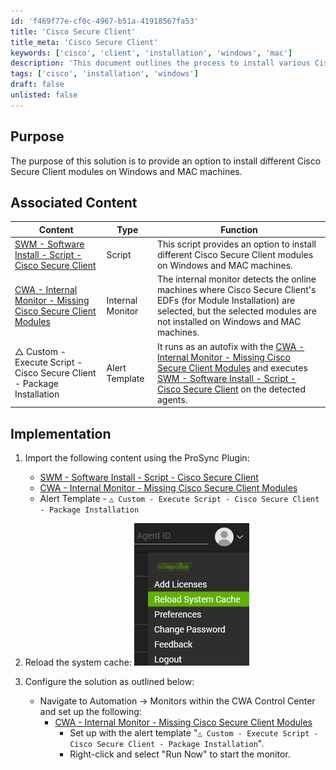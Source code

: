 ```yaml
---
id: 'f469f77e-cf0c-4967-b51a-41918567fa53'
title: 'Cisco Secure Client'
title_meta: 'Cisco Secure Client'
keywords: ['cisco', 'client', 'installation', 'windows', 'mac']
description: 'This document outlines the process to install various Cisco Secure Client modules on Windows and MAC machines, including associated scripts and monitors for effective management.'
tags: ['cisco', 'installation', 'windows']
draft: false
unlisted: false
---
```


## Purpose

The purpose of this solution is to provide an option to install different Cisco Secure Client modules on Windows and MAC machines.

## Associated Content

| Content                                                                                                      | Type            | Function                                                                                                                                                       |
|--------------------------------------------------------------------------------------------------------------|-----------------|----------------------------------------------------------------------------------------------------------------------------------------------------------------|
| [SWM - Software Install - Script - Cisco Secure Client](https://proval.itglue.com/DOC-5078775-17918982)     | Script          | This script provides an option to install different Cisco Secure Client modules on Windows and MAC machines.                                                 |
| [CWA - Internal Monitor - Missing Cisco Secure Client Modules](<../cwa/monitors/Missing Cisco Secure Client Modules.md>) | Internal Monitor | The internal monitor detects the online machines where Cisco Secure Client's EDFs (for Module Installation) are selected, but the selected modules are not installed on Windows and MAC machines. |
| △ Custom - Execute Script - Cisco Secure Client - Package Installation                                       | Alert Template   | It runs as an autofix with the [CWA - Internal Monitor - Missing Cisco Secure Client Modules](<../cwa/monitors/Missing Cisco Secure Client Modules.md>) and executes [SWM - Software Install - Script - Cisco Secure Client](https://proval.itglue.com/DOC-5078775-17918982) on the detected agents. |

## Implementation

1. Import the following content using the ProSync Plugin:
   - [SWM - Software Install - Script - Cisco Secure Client](https://proval.itglue.com/DOC-5078775-17918982)
   - [CWA - Internal Monitor - Missing Cisco Secure Client Modules](<../cwa/monitors/Missing Cisco Secure Client Modules.md>)
   - Alert Template - `△ Custom - Execute Script - Cisco Secure Client - Package Installation`

2. Reload the system cache:
   ![Reload Cache](../../static/img/Cisco-Secure-Client/image_24.png)

3. Configure the solution as outlined below:
   - Navigate to Automation → Monitors within the CWA Control Center and set up the following:
     - [CWA - Internal Monitor - Missing Cisco Secure Client Modules](<../cwa/monitors/Missing Cisco Secure Client Modules.md>)
       - Set up with the alert template "`△ Custom - Execute Script - Cisco Secure Client - Package Installation`".
       - Right-click and select "Run Now" to start the monitor.



